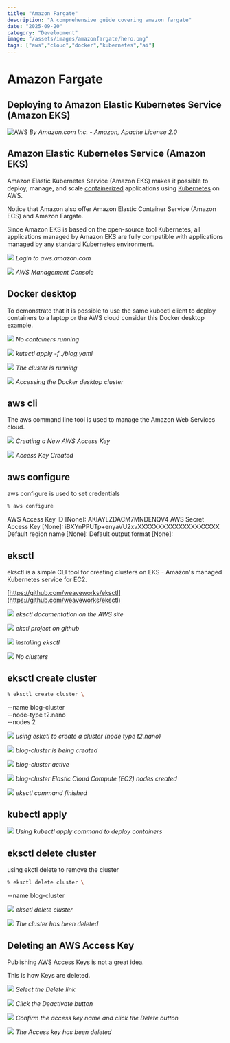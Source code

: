 ```yaml
---
title: "Amazon Fargate"
description: "A comprehensive guide covering amazon fargate"
date: "2025-09-20"
category: "Development"
image: "/assets/images/amazonfargate/hero.png"
tags: ["aws","cloud","docker","kubernetes","ai"]
---
```


# Amazon Fargate

## Deploying to Amazon Elastic Kubernetes Service (Amazon EKS)

![AWS](/assets/images/amazonfargate/amazon-web-services-logo.svg)
*By Amazon.com Inc. - Amazon, Apache License 2.0*


## Amazon Elastic Kubernetes Service (Amazon EKS)

Amazon Elastic Kubernetes Service (Amazon EKS) makes it possible to deploy, manage, and scale [containerized](docker.html) applications using [Kubernetes](kubernetes.html) on AWS. 

Notice that Amazon also offer Amazon Elastic Container Service (Amazon ECS) and Amazon Fargate.

Since Amazon EKS is based on the open-source tool Kubernetes, all applications managed by Amazon EKS are fully compatible with applications managed by any standard Kubernetes environment.

![](/assets/images/amazonfargate/screen-shot-2021-08-12-at-7.20.10-pm-1836x1075.png)
*Login to aws.amazon.com*

![](/assets/images/amazonfargate/screen-shot-2021-08-12-at-7.21.06-pm-1836x1048.png)
*AWS Management Console*


## Docker desktop

To demonstrate that it is possible to use the same kubectl client to deploy containers to a laptop or the AWS cloud consider this Docker desktop example.

![](/assets/images/amazonfargate/screen-shot-2021-08-12-at-7.16.52-pm-1836x1039.png)
*No containers running*

![](/assets/images/amazonfargate/screen-shot-2021-08-12-at-7.17.46-pm-1836x1182.png)
*kutectl apply -f ./blog.yaml*

![](/assets/images/amazonfargate/screen-shot-2021-08-12-at-7.18.30-pm-1836x1041.png)
*The cluster is running*

![](/assets/images/amazonfargate/screen-shot-2021-08-12-at-7.18.57-pm-1836x1076.png)
*Accessing the Docker desktop cluster*


## aws cli

The aws command line tool is used to manage the Amazon Web Services cloud.

![](/assets/images/amazonfargate/screen-shot-2021-08-12-at-8.06.57-pm-1836x758.png)
*Creating a New AWS Access Key*

![](/assets/images/amazonfargate/screen-shot-2021-08-12-at-8.07.09-pm-1472x456.png)
*Access Key Created*


## aws configure

aws configure is used to set credentials

```bash
% aws configure
```

AWS Access Key ID [None]: AKIAYLZDACM7MNDENQV4
AWS Secret Access Key [None]: iBXYnPPUTp+enyaVU2xvXXXXXXXXXXXXXXXXXXXX
Default region name [None]: 
Default output format [None]:


## eksctl

eksctl is a simple CLI tool for creating clusters on EKS - Amazon's managed Kubernetes service for EC2.

[https://github.com/weaveworks/eksctl](https://github.com/weaveworks/eksctl)

![](/assets/images/amazonfargate/screen-shot-2021-08-12-at-7.29.15-pm-1836x1016.png)
*eksctl documentation on the AWS site*

![](/assets/images/amazonfargate/screen-shot-2021-08-12-at-7.48.33-pm-1836x1091.png)
*ekctl project on github*

![](/assets/images/amazonfargate/screen-shot-2021-08-12-at-7.48.04-pm-1138x738.png)
*installing eksctl*

![](/assets/images/amazonfargate/screen-shot-2021-08-12-at-7.52.44-pm-1836x934.png)
*No clusters*


## eksctl create cluster

```bash
% eksctl create cluster \
```

--name blog-cluster \
--node-type t2.nano \
--nodes 2

![](/assets/images/amazonfargate/screen-shot-2021-08-12-at-8.41.19-pm-1836x1185.png)
*using eskctl to create a cluster (node type t2.nano)*

![](/assets/images/amazonfargate/screen-shot-2021-08-12-at-8.43.21-pm-1836x953.png)
*blog-cluster is being created*

![](/assets/images/amazonfargate/screen-shot-2021-08-12-at-9.03.14-pm-1836x951.png)
*blog-cluster active*

![](/assets/images/amazonfargate/screen-shot-2021-08-12-at-9.03.31-pm-1836x954.png)
*blog-cluster Elastic Cloud Compute (EC2) nodes created*

![](/assets/images/amazonfargate/screen-shot-2021-08-12-at-9.03.56-pm-1836x1188.png)
*eksctl command finished*


## kubectl apply

![](/assets/images/amazonfargate/screen-shot-2021-08-12-at-9.06.36-pm-1836x1180.png)
*Using kubectl apply command to deploy containers*


## eksctl delete cluster

using ekctl delete to remove the cluster

```bash
% eksctl delete cluster \
```

--name blog-cluster

![](/assets/images/amazonfargate/screen-shot-2021-08-12-at-9.38.35-pm-1836x1181.png)
*eksctl delete cluster*

![](/assets/images/amazonfargate/screen-shot-2021-08-12-at-9.40.30-pm-1836x954.png)
*The cluster has been deleted*


## Deleting an AWS Access Key

Publishing AWS Access Keys is not a great idea.

This is how Keys are deleted.

![](/assets/images/amazonfargate/screen-shot-2021-08-12-at-9.47.55-pm-1836x956.png)
*Select the Delete link*

![](/assets/images/amazonfargate/screen-shot-2021-08-12-at-9.48.09-pm-1836x953.png)
*Click the Deactivate button*

![](/assets/images/amazonfargate/screen-shot-2021-08-12-at-9.49.34-pm-1836x955.png)
*Confirm the access key name and click the Delete button*

![](/assets/images/amazonfargate/screen-shot-2021-08-12-at-9.49.50-pm-1836x956.png)
*The Access key has been deleted*
